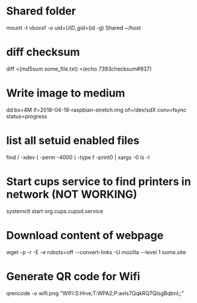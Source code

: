 # Shared folder
mount -t vboxsf -o uid=$UID,gid=$(id -g) Shared ~/host

# diff checksum
diff <(md5sum some_file.txt) <(echo 7393checksum#937)

# Write image to medium
dd bs=4M if=2018-04-18-raspbian-stretch.img of=/dev/sdX conv=fsync status=progress

# list all setuid enabled files
find / -xdev \( -perm -4000 \) -type f -print0 | xargs -0 ls -l

# Start cups service to find printers in network (NOT WORKING)
systemctl start org.cups.cupsd.service

# Download content of webpage
wget -p -r -E -e robots=off --convert-links -U mozilla --level 1 some.site

# Generate QR code for Wifi
qrencode -o wifi.png "WIFI:S:Hive;T:WPA2;P:avIs7QqkRQ7QlsgBqbnI;;"
